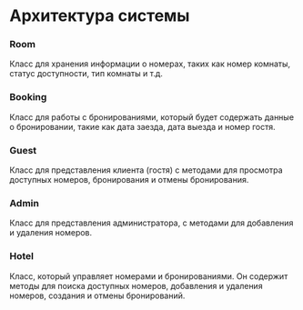 # Архитектура системы
### Room 
Класс для хранения информации о номерах, таких как номер комнаты, статус доступности, тип комнаты и т.д.
### Booking 
Класс для работы с бронированиями, который будет содержать данные о бронировании, такие как дата заезда, дата выезда 
и номер гостя.
### Guest
Класс для представления клиента (гостя) с методами для просмотра доступных номеров, бронирования и отмены бронирования.
### Admin
Класс для представления администратора, с методами для добавления и удаления номеров.
### Hotel
Класс, который управляет номерами и бронированиями. Он содержит методы для поиска доступных номеров, добавления и 
удаления номеров, создания и отмены бронирований.